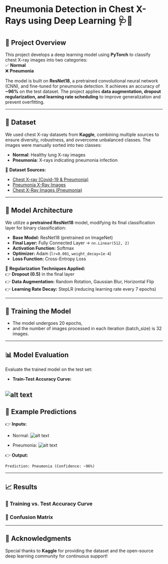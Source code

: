 # Pneumonia Detection in Chest X-Rays using Deep Learning 🩺📸

## 🚀 Project Overview

This project develops a deep learning model using **PyTorch** to classify chest X-ray images into two categories:\
✅ **Normal**\
❌ **Pneumonia**

The model is built on **ResNet18**, a pretrained convolutional neural network (CNN), and fine-tuned for pneumonia detection. It achieves an accuracy of **\~96%** on the test dataset. The project applies **data augmentation, dropout regularization, and learning rate scheduling** to improve generalization and prevent overfitting.

---

## 📂 Dataset

We used chest X-ray datasets from **Kaggle**, combining multiple sources to ensure diversity, robustness, and ovvercome unbalanced classes. The images were manually sorted into two classes:

- **Normal**: Healthy lung X-ray images
- **Pneumonia**: X-rays indicating pneumonia infection

📌 **Dataset Sources:**

- [Chest X-ray (Covid-19 & Pneumonia)](https://www.kaggle.com/datasets/prashant268/chest-xray-covid19-pneumonia)
- [Pneumonia X-Ray Images](https://www.kaggle.com/datasets/pcbreviglieri/pneumonia-xray-images)
- [Chest X-Ray Images (Pneumonia)](https://www.kaggle.com/datasets/paultimothymooney/chest-xray-pneumonia)

---

## 🏰 Model Architecture

We utilize a **pretrained ResNet18** model, modifying its final classification layer for binary classification:

- **Base Model:** ResNet18 (pretrained on ImageNet)
- **Final Layer:** Fully Connected Layer → `nn.Linear(512, 2)`
- **Activation Function:** Softmax
- **Optimizer:** Adam (`lr=0.001`, `weight_decay=1e-4`)
- **Loss Function:** Cross-Entropy Loss

🔹 **Regularization Techniques Applied:**\
👉 **Dropout (0.5)** in the final layer\
👉 **Data Augmentation:** Random Rotation, Gaussian Blur, Horizontal Flip\
👉 **Learning Rate Decay:** StepLR (reducing learning rate every 7 epochs)


---

## 🏅 Training the Model

- The model undergoes 20 epochs,
- and the number of images processed in each iteration (batch_size) is 32 images.

---

## 📊 Model Evaluation

Evaluate the trained model on the test set:

- **Train-Test Accuracy Curve:**

![alt text](https://www.kaggleusercontent.com/kf/213373195/eyJhbGciOiJkaXIiLCJlbmMiOiJBMTI4Q0JDLUhTMjU2In0..MrXkw3OY7MlNHXCV-vco2A.tJPsCI6rV9gUPsyJQZCsWOxZoydZWe_5EwvifqeofdO_S2KmOGsAAcWiii-7Ma6a5OrlEXVr3Gue0Ik3l3jsocVyRTycXXCrcrSNXnHRwnwAHuNgThrL8HfClXfDryacBYLbY2xh4943RwLgJVzJ543p6jcCaLkDBUI768DSnkJeyWLkxMZh0jw4mQ5OADbJaMaQqoYd38QAit0uZB2gXmnBOlC1GS9KQWCFnv68Fcbix3xOYgwih0shaU3wNbXMpNl31X9RO6M2to51PShdK-M4kPusc-gB9JBWq3rrC5Q1ohTsZ74vGhVrnuZyYREeyTuPkyqaoCvM_jV4iIRfASLkTGfSa7kbbboTJbd9OkOtL2pehTZcIA6r8sPlmSl5EhNatbLK6abXuSwQZh1ZEjCui4Z6qtAxHmeNzdEVSqaW4H-c3vCpUN26lsT4Dk08fCGFVS560MI3-B0nZHJmYFfRcbv7f1Rh08c5wXkAw9leUiwAGo9qtHkFthvyTAZfHBkYUQuJ3o7SEqFHuzTg4J06b3lxT-883-Gw_JG-VqCnLwErULqCrNoaWy8CmQdt2O61XSCsyerJ0KQW63OPktocQuP1w7VzZFeMHlFJJicFvpc_IQlmD4wF3Diu8ALyaCOh64qDSkX2IDqUHz6azG-s2_LVrfSQnnBs2jDwUD8.gOi9Rak8O9eZECN4ltfpFA/__results___files/__results___6_0.png)
---

## 🎨 Example Predictions

👉 **Inputs:**

- Normal:
![alt text](https://media-hosting.imagekit.io//22d1e13fcb364511/NORMAL2-IM-1438-0001.jpeg?Expires=1834220017&Key-Pair-Id=K2ZIVPTIP2VGHC&Signature=PW02uqXhsY1UspodGAAZJV-~z0rdNQ9WObYe0aBhnLRRObtDCMXJnYXRtH~wCzIhyU5uMV0uYWJHQhUqOjD5ujAwUpvQhh237IF3wG0lwyHAixmvJSic5OQbu8eG-YBDtZFYkjBS77y8KPMZLWCNy8UUCFSW6NaKaDsQjTH-VA96~YIkPZ9uzo2Q~RFnuFQqmIMcYGqbnUEiQtK2uc~irGFf6eeoqixAtbzLX48wxwWlj5WDjXTgbfl041syiG6WsMq4j40wynBIacB0ySgFKVPtBiPm3ko5UNwodob5WzO2Cxprr8SYF8sZrs89O3PIKosxEoftsbhMp8kRRk~Atg__)

- Pneumonia:
![alt text](https://media-hosting.imagekit.io//473a0ca656914ee1/person1951_bacteria_4882.jpeg?Expires=1834220181&Key-Pair-Id=K2ZIVPTIP2VGHC&Signature=g7Q9yfWqKBFZwVWrL1dH75KCNn5KrBBTeLBAnwzohu97rCBAMb4cemjSn1ohvEUpfX8j-kdQjeWlROl-iLKNnPsLacVLfzil~nBEjy0YJ5TOqGk27CWiQww4hAb52kVjRwfm0RSd2jFHGAD9LBROvAvsajsG0IxhgS5PZ9aCtqTFpVTbp1SuED-2WJ8a~iASDUb7Lzc056eQHYnXxx7b64xj-g6EwyAVx1W~6d3HcVwqiYa2sfvENoZbzWN9r2PYiL35OG5zfvL6qwMJyTKzG7wGHK8VC3ZM9yUdA9CAklInj8wRhZIqpFHWHnWi1d2zFktsKpK~yX5ql~wh28RXaQ__)


👉 **Output:**

```
Prediction: Pneumonia (Confidence: ~96%)
```

---

## 📈 Results

### **📌 Training vs. Test Accuracy Curve**



### **📌 Confusion Matrix**




---

## 🌟 Acknowledgments

Special thanks to **Kaggle** for providing the dataset and the open-source deep learning community for continuous support!

```
```
